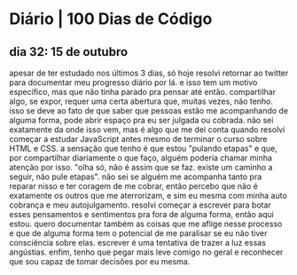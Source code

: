 # Diário | 100 Dias de Código

## dia 32: 15 de outubro

apesar de ter estudado nos últimos 3 dias, só hoje resolvi retornar ao twitter para documentar meu progresso diário por lá. e isso tem um motivo específico, mas que não tinha parado pra pensar até então. compartilhar algo, se expor, requer uma certa abertura que, muitas vezes, não tenho. isso se deve ao fato de que saber que pessoas estão me acompanhando de alguma forma, pode abrir espaço pra eu ser julgada ou cobrada. não sei exatamente da onde isso vem, mas é algo que me dei conta quando resolvi começar a estudar JavaScript antes mesmo de terminar o curso sobre HTML e CSS. a sensação que tenho é que estou "pulando etapas" e que, por compartilhar diariamente o que faço, alguém poderia chamar minha atenção por isso. "olha só, não é assim que se faz. existe um caminho a seguir, não pule etapas". não sei se alguém me acompanha tanto pra reparar nisso e ter coragem de me cobrar, então percebo que não é exatamente os outros que me aterrorizam, e sim eu mesma com minha auto cobrança e meu autojulgamento. resolvi começar a escrever para botar esses pensamentos e sentimentos pra fora de alguma forma, então aqui estou. quero documentar também as coisas que me aflige nesse processo e que de alguma forma tem o potencial de me paralisar se eu não tiver consciência sobre elas. escrever é uma tentativa de trazer a luz essas angústias. enfim, tenho que pegar mais leve comigo no geral e reconhecer que sou capaz de tomar decisões por eu mesma.
